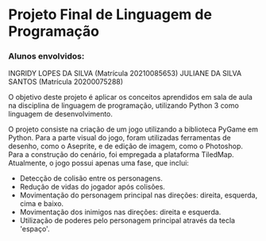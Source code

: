 # Projeto Final de Linguagem de Programação
### Alunos envolvidos:
INGRIDY LOPES DA SILVA (Matrícula 20210085653)
JULIANE DA SILVA SANTOS (Matrícula 20200075288)

O objetivo deste projeto é aplicar os conceitos aprendidos em sala de aula na disciplina de linguagem de programação, utilizando Python 3 como linguagem de desenvolvimento.

O projeto consiste na criação de um jogo utilizando a biblioteca PyGame em Python. Para a parte visual do jogo, foram utilizadas ferramentas de desenho, como o Aseprite, e de edição de imagem, como o Photoshop. Para a construção do cenário, foi empregada a plataforma TiledMap. Atualmente, o jogo possui apenas uma fase, que inclui:

- Detecção de colisão entre os personagens.
- Redução de vidas do jogador após colisões.
- Movimentação do personagem principal nas direções: direita, esquerda, cima e baixo.
- Movimentação dos inimigos nas direções: direita e esquerda.
- Utilização de poderes pelo personagem principal através da tecla 'espaço'.
